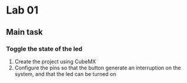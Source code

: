 # Lab 01
## Main task
### Toggle the state of the led
1. Create the project using CubeMX
2. Configure the pins so that the button generate an interruption on the system, and that the led can be turned on